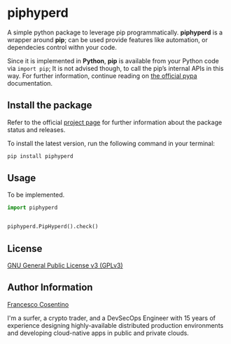# piphyperd

A simple python package to leverage pip programmatically.
**piphyperd** is a wrapper around **pip**; can be used provide features like automation, or dependecies control withn your code.

Since it is implemented in **Python**, **pip** is available from your Python code via `import pip`; It is not advised though, to call the pip’s internal APIs in this way. For further information, continue reading on [the official pypa](https://pip.pypa.io/en/latest/user_guide/#using-pip-from-your-program) documentation.

## Install the package

Refer to the official [project page](https://pypi.org/project/piphyperd/) for further information about the package status and releases.

To install the latest version, run the following command in your terminal:

```bash
pip install piphyperd
```

## Usage

To be implemented.

```python
import piphyperd


piphyperd.PipHyperd().check()
```

## License

[GNU General Public License v3 (GPLv3)](https://gitlab.com/hyperd/piphyperd/blob/master/LICENSE)

## Author Information

[Francesco Cosentino](https://www.linkedin.com/in/francesco-cosentino/)

I'm a surfer, a crypto trader, and a DevSecOps Engineer with 15 years of experience designing highly-available distributed production environments and developing cloud-native apps in public and private clouds.
